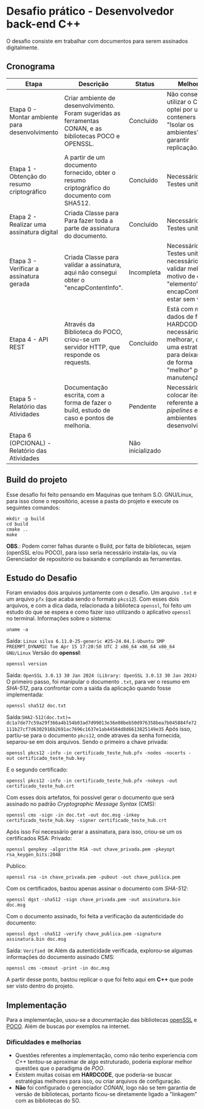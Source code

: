 # Desafio prático - Desenvolvedor back-end C++
O desafio consiste em trabalhar com documentos para serem assinados digitalmente.
## Cronograma
| Etapa | Descrição | Status | Melhorias |
| --------------------------------------------- | ----------------------------------- | ------------ | ------------------------------ |
| Etapa 0 - Montar ambiente para desenvolvimento | Criar ambiente de desenvolvimento. Foram sugeridas as ferramentas CONAN, e as bibliotecas POCO e OPENSSL. | Concluído | Não consegui utilizar o CONAN, optei por utilizar conteners para "Isolar os ambientes" e garantir replicação. |
| Etapa 1 - Obtenção do resumo criptográfico | A partir de um documento fornecido, obter o resumo criptográfico do documento com SHA512. | Concluído | Necessário criar Testes unitários. |
| Etapa 2 - Realizar uma assinatura digital | Criada Classe para Para fazer toda a parte de assinatura do documento. | Concluído | Necessário criar Testes unitários. |
| Etapa 3 - Verificar a assinatura gerada | Criada Classe para validar a assinatura, aqui não consegui obter o "encapContentInfo". | Incompleta | Necessário criar Testes unitários, necessário validar melhor o motivo de o "elemento" encapContentInfo estar sem valor. |
| Etapa 4 - API REST | Através da Biblioteca do POCO, criou-se um servidor HTTP, que responde os requests. | Concluído | Está com muitos dados de forma HARDCODE, necessário melhorar, ou ver uma estratégia para deixar isso de forma "melhor" para manutenção. |
| Etapa 5 - Relatório das Atividades | Documentação escrita, com a forma de fazer o build, estudo de caso e pontos de melhoria. | Pendente | Necessário colocar itens referente a *pipelines* e ambientes de desenvolvimento. |
| Etapa 6 (OPCIONAL) - Relatório das Atividades | | Não inicializado | |
## Build do projeto
Esse desafio foi feito pensando em Maquinas que tenham S.O. GNU/Linux, para isso clone o repositório, acesse a pasta do projeto e execute os seguintes comandos:
```
mkdir -p build
cd build
cmake ..
make
```
**OBS**.: Podem correr falhas durante o Build, por falta de bibliotecas, sejam (openSSL e/ou POCO), para isso seria necessário instala-las, ou via Gerenciador de repositório ou baixando e compilando as ferramentas.
## Estudo do Desafio
Foram enviados dois arquivos juntamente com o desafio. Um arquivo `.txt` e um arquivo `pfx` (que acaba sendo o formato `pkcs12`).
Com esses dois arquivos, e com a dica dada, relacionada a biblioteca `openssl`, foi feito um estudo do que se espera e como fazer isso utilizando o aplicativo `openssl` no terminal.
Informações sobre o sistema:
```
uname -a
```
Saída: `Linux silva 6.11.0-25-generic #25~24.04.1-Ubuntu SMP PREEMPT_DYNAMIC Tue Apr 15 17:20:50 UTC 2 x86_64 x86_64 x86_64 GNU/Linux`
Versão do **openssl**:
```
openssl version
```
Saída: `OpenSSL 3.0.13 30 Jan 2024 (Library: OpenSSL 3.0.13 30 Jan 2024)`
O primeiro passo, foi manipular o documento `.txt`, para ver o resumo em *SHA-512*, para confrontar com a saída da aplicação quando fosse implementada:
```
openssl sha512 doc.txt
```
Saída:`SHA2-512(doc.txt)= dc1a7de77c59a29f366a4b154b03ad7d99013e36e08beb50d976358bea7b045884fe72111b27cf7d6302916b2691ac7696c1637e1ab44584d8d6613825149e35`
Após isso, partiu-se para o documento `pkcs12`, onde atraves da senha fornecida, separou-se em dois arquivos. Sendo o primeiro a chave privada:
```
openssl pkcs12 -info -in certificado_teste_hub.pfx -nodes -nocerts -out certificado_teste_hub.key
```
E o segundo certificado:
```
openssl pkcs12 -info -in certificado_teste_hub.pfx -nokeys -out certificado_teste_hub.crt
```
Com esses dois artefatos, foi possível gerar o documento que será assinado no padrão *Cryptographic Message Syntax* (CMS):
```
openssl cms -sign -in doc.txt -out doc.msg -inkey certificado_teste_hub.key -signer certificado_teste_hub.crt 
```
Após isso Foi necessário gerar a assinatura, para isso, criou-se um os certificados RSA:
Privado:
```
openssl genpkey -algorithm RSA -out chave_privada.pem -pkeyopt rsa_keygen_bits:2048
```
Publico:
```
openssl rsa -in chave_privada.pem -pubout -out chave_publica.pem
```
Com os certificados, bastou apenas assinar o documento com *SHA-512*:
```
openssl dgst -sha512 -sign chave_privada.pem -out assinatura.bin doc.msg
```
Com o documento assinado, foi feita a verificação da autenticidade do documento:
```
openssl dgst -sha512 -verify chave_publica.pem -signature assinatura.bin doc.msg
```
Saída: `Verified OK`
Além da autenticidade verificada, explorou-se algumas informações do documento assinado CMS:
```
openssl cms -cmsout -print -in doc.msg
```
A partir desse ponto, bastou replicar o que foi feito aqui em **C++** que pode ser visto dentro do projeto.
## Implementação
Para a implementação, usou-se a documentação das bibliotecas [openSSL]( https://docs.openssl.org/) e [POCO](https://pocoproject.org/). Além de buscas por exemplos na internet.
### Dificuldades e melhorias
- Questões referentes a implementação, como não tenho experiencia com *C++* tentou-se aproximar de algo estruturado, poderia explorar melhor questões que o paradigma de *POO*.
- Existem muitas coisas em **HARDCODE**, que poderia-se buscar estratégias melhores para isso, ou criar arquivos de configuração.
- **Não** foi configurado o gerenciador *CONAN*, logo não se tem garantia de versão de bibliotecas, portanto ficou-se diretamente ligado a "linkagem" com as bibliotecas do SO.